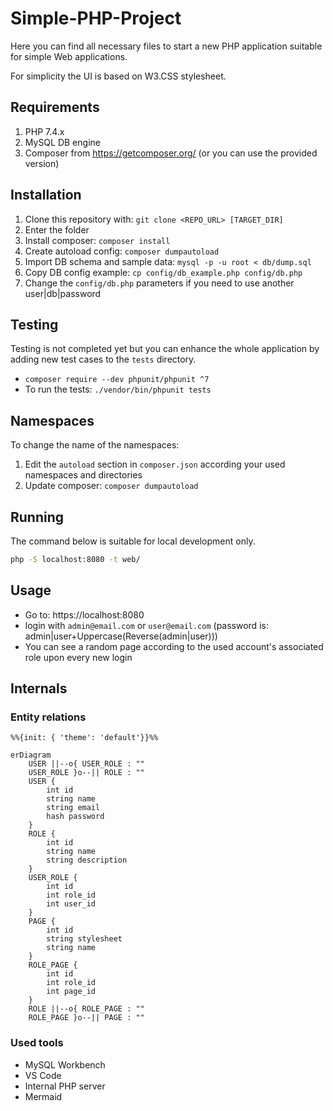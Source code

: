 # Simple-PHP-Project

Here you can find all necessary files to start a new PHP application suitable for simple
Web applications.

For simplicity the UI is based on W3.CSS stylesheet.

## Requirements

1. PHP 7.4.x
2. MySQL DB engine
3. Composer from https://getcomposer.org/ (or you can use the provided version)

## Installation

1. Clone this repository with: `git clone <REPO_URL> [TARGET_DIR]`
2. Enter the folder
3. Install composer: `composer install`
4. Create autoload config: `composer dumpautoload`
5. Import DB schema and sample data: `mysql -p -u root < db/dump.sql`
6. Copy DB config example: `cp config/db_example.php config/db.php`
7. Change the `config/db.php` parameters if you need to use another user|db|password

## Testing

Testing is not completed yet but you can enhance the whole application by adding
new test cases to the `tests` directory.

- `composer require --dev phpunit/phpunit ^7`
- To run the tests: `./vendor/bin/phpunit tests`

## Namespaces

To change the name of the namespaces:

1. Edit the `autoload` section in `composer.json` according your used namespaces and directories
2. Update composer: `composer dumpautoload`

## Running

The command below is suitable for local development only.

```bash
php -S localhost:8080 -t web/
```

## Usage

- Go to: https://localhost:8080
- login with `admin@email.com` or `user@email.com` (password is: admin|user+Uppercase(Reverse(admin|user)))
- You can see a random page according to the used account's associated role upon every new login

## Internals

### Entity relations

```mermaid
%%{init: { 'theme': 'default'}}%%

erDiagram
    USER ||--o{ USER_ROLE : ""
    USER_ROLE }o--|| ROLE : ""
    USER {
        int id
        string name
        string email
        hash password
    }
    ROLE {
        int id
        string name
        string description
    }
    USER_ROLE {
        int id
        int role_id
        int user_id
    }
    PAGE {
        int id
        string stylesheet
        string name
    }
    ROLE_PAGE {
        int id
        int role_id
        int page_id
    }
    ROLE ||--o{ ROLE_PAGE : ""
    ROLE_PAGE }o--|| PAGE : ""
```

### Used tools

- MySQL Workbench
- VS Code
- Internal PHP server
- Mermaid
